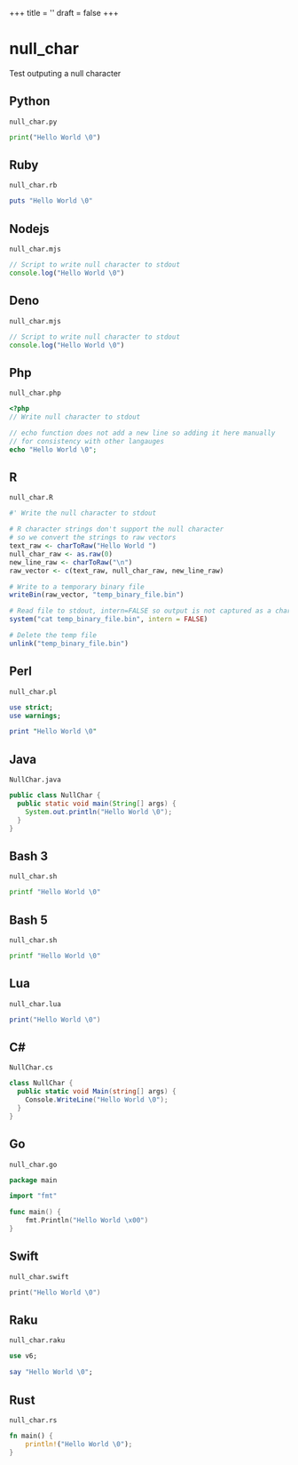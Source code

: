 +++
title = ''
draft = false
+++

# null_char

Test outputing a null character

## Python

`null_char.py`

```python
print("Hello World \0")
```

## Ruby

`null_char.rb`

```ruby
puts "Hello World \0"
```

## Nodejs

`null_char.mjs`

```javascript
// Script to write null character to stdout
console.log("Hello World \0")
```

## Deno

`null_char.mjs`

```javascript
// Script to write null character to stdout
console.log("Hello World \0")
```

## Php

`null_char.php`

```php
<?php
// Write null character to stdout

// echo function does not add a new line so adding it here manually
// for consistency with other langauges
echo "Hello World \0";
```

## R

`null_char.R`

```r
#' Write the null character to stdout

# R character strings don't support the null character
# so we convert the strings to raw vectors
text_raw <- charToRaw("Hello World ")
null_char_raw <- as.raw(0)
new_line_raw <- charToRaw("\n")
raw_vector <- c(text_raw, null_char_raw, new_line_raw)

# Write to a temporary binary file
writeBin(raw_vector, "temp_binary_file.bin")

# Read file to stdout, intern=FALSE so output is not captured as a character vector
system("cat temp_binary_file.bin", intern = FALSE)

# Delete the temp file
unlink("temp_binary_file.bin")
```

## Perl

`null_char.pl`

```perl
use strict;
use warnings;

print "Hello World \0"
```

## Java

`NullChar.java`

```java
public class NullChar {
  public static void main(String[] args) {
    System.out.println("Hello World \0");
  }
}
```

## Bash 3

`null_char.sh`

```bash
printf "Hello World \0"
```

## Bash 5

`null_char.sh`

```bash
printf "Hello World \0"
```

## Lua

`null_char.lua`

```lua
print("Hello World \0")
```

## C#

`NullChar.cs`

```csharp
class NullChar {
  public static void Main(string[] args) {
    Console.WriteLine("Hello World \0");
  }
}
```

## Go

`null_char.go`

```go
package main

import "fmt"

func main() {
	fmt.Println("Hello World \x00")
}
```

## Swift

`null_char.swift`

```swift
print("Hello World \0")
```

## Raku

`null_char.raku`

```raku
use v6;

say "Hello World \0";
```

## Rust

`null_char.rs`

```rust
fn main() {
    println!("Hello World \0");
}
```

